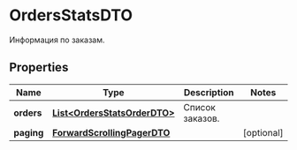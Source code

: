 

# OrdersStatsDTO

Информация по заказам.

## Properties

| Name | Type | Description | Notes |
|------------ | ------------- | ------------- | -------------|
|**orders** | [**List&lt;OrdersStatsOrderDTO&gt;**](OrdersStatsOrderDTO.md) | Список заказов. |  |
|**paging** | [**ForwardScrollingPagerDTO**](ForwardScrollingPagerDTO.md) |  |  [optional] |



